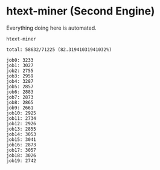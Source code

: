 # htext-miner (Second Engine)

Everything doing here is automated.

```
htext-miner

total: 58632/71225 (82.31941031941032%)

job0: 3233
job1: 3027
job2: 2755
job3: 2959
job4: 3287
job5: 2857
job6: 2883
job7: 2873
job8: 2865
job9: 2661
job10: 2925
job11: 2734
job12: 2926
job13: 2855
job14: 3053
job15: 3041
job16: 2873
job17: 3057
job18: 3026
job19: 2742
```